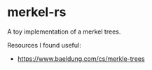 # merkel-rs

A toy implementation of a merkel trees.

Resources I found useful:
- https://www.baeldung.com/cs/merkle-trees
